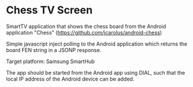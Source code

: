 Chess TV Screen
============

SmartTV application that shows the chess board from the Android application "Chess" (https://github.com/jcarolus/android-chess)

Simple javascript inject polling to the Android application which returns the board FEN string in a JSONP response.

Target platform: Samsung SmartHub

The app should be started from the Android app using DIAL, such that the local IP address of the Android device can be added.
